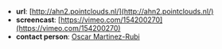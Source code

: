 
- **url**: [http://ahn2.pointclouds.nl/](http://ahn2.pointclouds.nl/)
- **screencast**: [https://vimeo.com/154200270](https://vimeo.com/154200270)
- **contact person**: [Oscar Martinez-Rubi](https://www.esciencecenter.nl/profile/oscar-martinez-rubi-msc)


